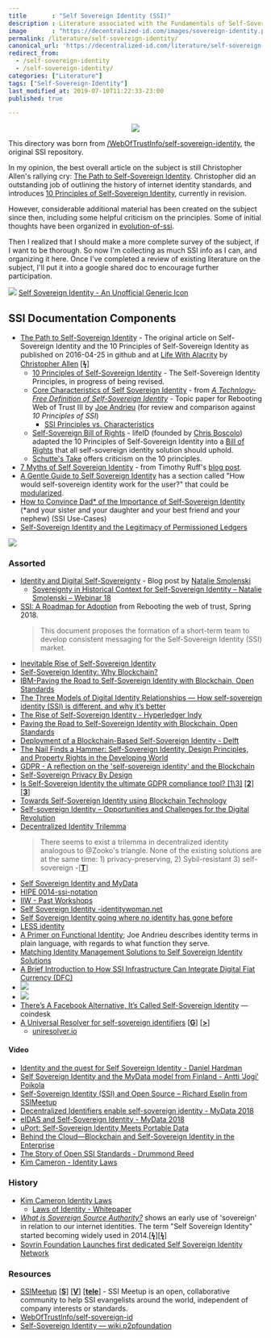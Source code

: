 ```yaml
---
title       : "Self Sovereign Identity (SSI)"
description : Literature associated with the Fundamentals of Self-Sovereign Identity.
image       : "https://decentralized-id.com/images/sovereign-identity.png"
permalink: /literature/self-sovereign-identity/
canonical_url: 'https://decentralized-id.com/literature/self-sovereign-identity/'
redirect_from: 
  - /self-sovereign-identity
  - /self-sovereign-identity/
categories: ["Literature"]
tags: ["Self-Sovereign-Identity"]
last_modified_at: 2019-07-10T11:22:33-23:00
published: true

---
```


<center><img src="https://decentralized-id.com/images/sovereign-id-wide.png"/></center>

This directory was born from [/WebOfTrustInfo/self-sovereign-identity](https://github.com/WebOfTrustInfo/self-sovereign-identity), the original SSI repository. 

In my opinion, the best overall article on the subject is still Christopher Allen's rallying cry: [The Path to Self-Sovereign Identity](https://github.com/WebOfTrustInfo/self-sovereign-identity/blob/master/ThePathToSelf-SovereignIdentity.md). Christopher did an outstanding job of outlining the history of internet identity standards, and introduces [10 Principles of Self-Sovereign Identity](https://github.com/WebOfTrustInfo/self-sovereign-identity/blob/master/self-sovereign-identity-principles.md), currently in revision. 

However, considerable additional material has been created on the subject since then, including some helpful criticism on the principles. Some of initial thoughts have been organized in [evolution-of-ssi](evolution-of-ssi/).

Then I realized that I should make a more complete survey of the subject, if I want to be thorough. So now I'm collecting as much SSI info as I can, and organizing it here. Once I've completed a review of existing literature on the subject, I'll put it into a google shared doc to encourage further participation. 

![](https://i.imgur.com/S9uBk4k.png)
[Self Sovereign Identity - An Unofficial Generic Icon](https://medium.com/@trbouma/self-sovereign-identity-an-unofficial-generic-icon-a5a6ab332cd7)

## SSI Documentation Components

* [The Path to Self-Sovereign Identity](https://github.com/WebOfTrustInfo/self-sovereign-identity/blob/master/ThePathToSelf-SovereignIdentity.md) - The original article on Self-Sovereign Identity and the 10 Principles of Self-Sovereign Identity as published on 2016-04-25 in github and at [Life With Alacrity](http://www.lifewithalacrity.com/2016/04/the-path-to-self-soverereign-identity.html) by [Christopher Allen](http://www.github.com/christophera) [[**ϟ**](https://www.coindesk.com/path-self-sovereign-identity/amp/)]
  * [10 Principles of Self-Sovereign Identity](https://github.com/WebOfTrustInfo/self-sovereign-identity/blob/master/self-sovereign-identity-principles.md) - The Self-Sovereign Identity Principles, in progress of being revised.
  * [Core Characteristics of Self Sovereign Identity](https://github.com/WebOfTrustInfo/self-sovereign-identity/blob/master/characteristics-of-sovereign-identity.md) - from *[A Technlogy-Free Definition of Self-Sovereign Identity](https://github.com/jandrieu/rebooting-the-web-of-trust-fall2016/raw/master/topics-and-advance-readings/a-technology-free-definition-of-self-sovereign-identity.pdf)* - Topic paper for Rebooting Web of Trust III by [Joe Andrieu](http://www.github.com/jandrieu) (for review and comparison against *10 Principles of SSI*)
    * [SSI Principles vs. Characteristics](ssi-principles-vs-characteristics/)
  * [Self-Sovereign Bill of Rights](https://github.com/WebOfTrustInfo/self-sovereign-identity/blob/master/self-sovereign-identity-bill-of-rights.md) - lifeID (founded by [Chris Boscolo](https://github.com/cboscolo)) adapted the 10 Principles of Self-Sovereign Identity into a [Bill of Rights](https://medium.com/@lifeID_io/lifeid-self-sovereign-identity-bill-of-rights-d2acafa1de8b) that all self-sovereign identity solution should uphold.
  * [Schutte's Take](https://github.com/WebOfTrustInfo/self-sovereign-identity/blob/master/Schutte-on-SSI.md) offers criticism on the 10 principles.
* [7 Myths of Self Sovereign Identity](https://github.com/WebOfTrustInfo/self-sovereign-identity/blob/master/7-myths-of-self-sovereign-identity.md) - from Timothy Ruff's [blog post](https://medium.com/evernym/7-myths-of-self-sovereign-identity-67aea7416b1).
* [A Gentle Guide to Self Sovereign Identity](https://bitsonblocks.net/2017/05/17/gentle-introduction-self-sovereign-identity/) has a section called "How would self-sovereign identity work for the user?" that could be [modularized](user-experience/).
* [How to Convince Dad* of the Importance of Self-Sovereign Identity](https://github.com/WebOfTrustInfo/rwot7/blob/master/final-documents/convincing-dad.md) (\*and your sister and your daughter and your best friend and your nephew) (SSI Use-Cases)
* [Self-Sovereign Identity and the Legitimacy of Permissioned Ledgers](http://www.windley.com/archives/2016/09/self-sovereign_identity_and_the_legitimacy_of_permissioned_ledgers.shtml)

![](https://imgur.com/3zz62kpl.png)


### Assorted

* [Identity and Digital Self-Sovereignty](https://medium.com/learning-machine-blog/identity-and-digital-self-sovereignty-1f3faab7d9e3#.3jcgvnbok) - Blog post by [Natalie Smolenski](https://medium.com/@nsmolenski)
  * [Sovereignty in Historical Context for Self-Sovereign Identity – Natalie Smolenski – Webinar 18](http://ssimeetup.org/sovereignty-historical-context-self-sovereign-identity-natalie-smolenski-webinar-18/)
* [SSI: A Roadmap for Adoption](https://github.com/WebOfTrustInfo/rebooting-the-web-of-trust-spring2018/blob/master/final-documents/a-roadmap-for-ssi.md) from Rebooting the web of trust, Spring 2018. 
  > This document proposes the formation of a short-term team to develop consistent messaging for the Self-Sovereign Identity (SSI) market.
* [Inevitable Rise of Self-Sovereign Identity](https://sovrin.org/wp-content/uploads/2018/03/The-Inevitable-Rise-of-Self-Sovereign-Identity.pdf)
* [Self-Sovereign Identity: Why Blockchain?](https://www.ibm.com/blogs/blockchain/2018/06/self-sovereign-identity-why-blockchain/)
* [IBM-Paving the Road to Self-Sovereign Identity with Blockchain, Open Standards](https://www.ibm.com/blogs/think/2017/10/self-sovereign-id-blockchain/)
* [The Three Models of Digital Identity Relationships — How self-sovereign identity (SSI) is different, and why it’s better](https://medium.com/evernym/the-three-models-of-digital-identity-relationships-ca0727cb5186) 
* [The Rise of Self-Sovereign Identity - Hyperledger Indy](https://wso2.com/blog/research/the-rise-of-self-sovereign-identity-hyperledger-indy)
* [Paving the Road to Self-Sovereign Identity with Blockchain, Open Standards](https://www.ibm.com/blogs/think/2017/10/self-sovereign-id-blockchain/)
* [Deployment of a Blockchain-Based Self-Sovereign Identity - Delft](https://arxiv.org/pdf/1806.01926.pdf)
* [The Nail Finds a Hammer: Self-Sovereign Identity, Design Principles, and Property Rights in the Developing World](https://www.newamerica.org/future-property-rights/reports/nail-finds-hammer/)
* [GDPR - A reflection on the 'self-sovereign identity' and the Blockchain](https://www.linkedin.com/pulse/gdpr-reflection-self-sovereign-identity-blockchain-nicolas-ameye/)
* [Self-Sovereign Privacy By Design](https://github.com/sovrin-foundation/protocol/blob/master/self_sovereign_privacy_by_design_v1.md)
* [Is Self-Sovereign Identity the ultimate GDPR compliance tool? [1\3]](https://medium.com/evernym/is-self-sovereign-identity-ssi-the-ultimate-gdpr-compliance-tool-9d8110752f89) [[**2**](https://medium.com/evernym/is-self-sovereign-identity-ssi-the-ultimate-gdpr-compliance-tool-40db94c1c437)] [[**3**](https://medium.com/evernym/is-self-sovereign-identity-ssi-the-ultimate-gdpr-compliance-tool-7296a3b07769)]
* [Towards Self-Sovereign Identity using Blockchain Technology](https://essay.utwente.nl/71274/1/Baars_MA_BMS.pdf)
* [Self-sovereign Identity –	Opportunities and Challenges for the Digital Revolution](https://arxiv.org/pdf/1712.01767.pdf)
* [Decentralized Identity Trilemma](http://maciek.blog/DecentralizedIDentity-trilemma/)
   >There seems to exist a trilemma in decentralized identity analogous to @Zooko's triangle. None of the existing solutions are at the same time: 1) privacy-preserving, 2) Sybil-resistant 3) self-sovereign -[[**T**](https://twitter.com/MaciekLaskus/status/1031859093072424960)]
* [Self Sovereign Identity and MyData](https://medium.com/@apoikola/self-sovereign-identity-and-mydata-e1f996a9451)
* [HIPE 0014-ssi-notation](https://github.com/hyperledger/indy-hipe/tree/master/text/0014-ssi-notation)
* [IIW - Past Workshops](https://internetidentityworkshop.com/past-workshops/)
* [Self Sovereign Identity -identitywoman.net](https://identitywoman.net/self-sovereign-identity/)
* [Self Sovereign Identity going where no identity has gone before](https://www.brighttalk.com/webcast/16693/342423/self-sovereign-identity-going-where-no-identity-has-gone-before)
* [LESS identity](https://medium.com/@trbouma/less-identity-65f65d87f56b)
* [A Primer on Functional Identity](https://github.com/WebOfTrustInfo/rebooting-the-web-of-trust-fall2017/blob/master/topics-and-advance-readings/functional-identity-primer.md); Joe Andrieu describes identity terms in plain language, with regards to what function they serve.
* [Matching Identity Management Solutions to Self Sovereign Identity Solutions](https://www.slideshare.net/TommyKoens/matching-identity-management-solutions-to-selfsovereign-identity-principles)
* [A Brief Introduction to How SSI Infrastructure Can Integrate Digital Fiat Currency (DFC)](https://www.itu.int/en/ITU-T/Workshops-and-Seminars/20180718/Documents/D_Reed.pdf)
* <a href="https://twitter.com/ChristopherA/status/989120215702261761?ref_src=twsrc%5Etfw"><img src="https://i.imgur.com/f3FlznM.png"/></a>
* <a href="https://twitter.com/VitalikButerin/status/1072160446180810752"><img src="https://i.imgur.com/tNvN7vV.png"/></a>
* [There’s A Facebook Alternative, It’s Called Self-Sovereign Identity](https://www.coindesk.com/theres-alternative-facebook-called-self-sovereign-identity) —coindesk
* [A Universal Resolver for self-sovereign identifiers](https://medium.com/DecentralizedIDentity/a-universal-resolver-for-self-sovereign-identifiers-48e6b4a5cc3c) [[**G**](https://github.com/DecentralizedIDentity/universal-resolver)] [[**>**](#Decentralized-Identity-Foundation)]
  * [uniresolver.io](https://uniresolver.io/)



#### Video

* [Identity and the quest for Self Sovereign Identity - Daniel Hardman](https://www.youtube.com/watch?v=iqmY_h49vPs)
* [Self Sovereign Identity and the MyData model from Finland - Antti 'Jogi' Poikola](https://www.youtube.com/watch?v=amq88XmWaNs)
* [Self-Sovereign Identity (SSI) and Open Source – Richard Esplin from SSIMeetup](http://ssimeetup.org/self-sovereign-identity-ssi-open-source-richard-esplin-webinar-16/)
* [Decentralized Identifiers enable self-sovereign identity - MyData 2018](https://www.youtube.com/watch?v=KsIM0zq37fU)
* [eIDAS and Self-Sovereign Identity - MyData 2018](https://www.youtube.com/watch?v=AHa175AEVVs)
* [uPort: Self-Sovereign Identity Meets Portable Data](https://www.youtube.com/watch?v=hBIragrwqYc)
* [Behind the Cloud—Blockchain and Self-Sovereign Identity in the Enterprise](https://www.youtube.com/watch?v=wSdm2-18Z2g)
* [The Story of Open SSI Standards - Drummond Reed](https://www.youtube.com/watch?v=RllH91rcFdE&feature=youtu.be&t=4m30s)
* [Kim Cameron - Identity Laws](https://channel9.msdn.com/Blogs/scobleizer/Kim-Cameron-Identity-Laws)

### History

* [Kim Cameron Identity Laws](https://channel9.msdn.com/Blogs/scobleizer/Kim-Cameron-Identity-Laws)
  * [Laws of Identity - Whitepaper](https://web.archive.org/web/20080814163727/http://www.identityblog.com/stories/2004/12/09/thelaws.html)
*  [*What is Sovereign Source Authority?*](https://www.moxytongue.com/2012/02/what-is-sovereign-source-authority.html) shows an early use of 'sovereign' in relation to our internet identities. The term "Self Sovereign Identity" started becoming widely used in 2014.[[**ϟ**](https://www.tokencommons.org/Windhover-Principles-for-Digital-Identity-Trust-Data.html)][[**ϟ**](https://hubculture.com/hubs/47/news/689/)]
* [Sovrin Foundation Launches first dedicated Self Sovereign Identity Network](https://www.prnewswire.com/news-releases/sovrin-foundation-launches-first-dedicated-self-sovereign-identity-network-300336702.html) 





### Resources

* [SSIMeetup](http://ssimeetup.org/) [[**S**](https://www.slideshare.net/SSIMeetup/presentations)] [[**V**](https://www.youtube.com/channel/UCSqSTlKdbbCM1muGOhDa3Og)] [[**tele**](https://t.me/SSIMeetup)]
\- SSI Meetup is an open, collaborative community to help SSI evangelists around the world, independent of company interests or standards. 
* [WebOfTrustInfo/self-sovereign-id](https://github.com/WebOfTrustInfo/self-sovereign-identity)
* [Self-Sovereign Identity — wiki.p2pfoundation](https://wiki.p2pfoundation.net/Self-Sovereign_Identity)


